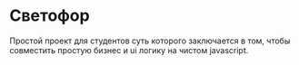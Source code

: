 # Светофор
Простой проект для студентов суть которого заключается в том, чтобы совместить простую бизнес и ui логику на чистом javascript.
